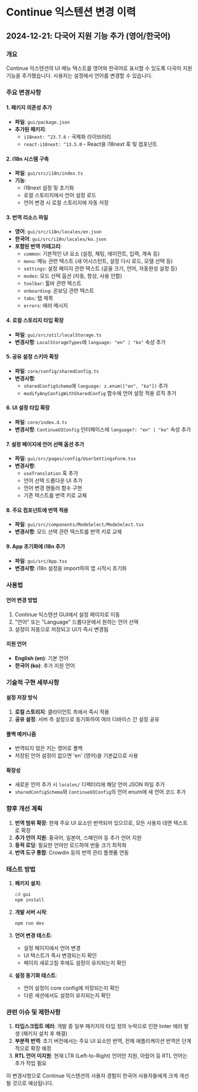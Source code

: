 # Continue 익스텐션 변경 이력

## 2024-12-21: 다국어 지원 기능 추가 (영어/한국어)

### 개요
Continue 익스텐션의 UI 메뉴 텍스트를 영어와 한국어로 표시할 수 있도록 다국어 지원 기능을 추가했습니다. 사용자는 설정에서 언어를 변경할 수 있습니다.

### 주요 변경사항

#### 1. 패키지 의존성 추가
- **파일**: `gui/package.json`
- **추가된 패키지**:
  - `i18next: ^23.7.6` - 국제화 라이브러리
  - `react-i18next: ^13.5.0` - React용 i18next 훅 및 컴포넌트

#### 2. i18n 시스템 구축
- **파일**: `gui/src/i18n/index.ts`
- **기능**: 
  - i18next 설정 및 초기화
  - 로컬 스토리지에서 언어 설정 로드
  - 언어 변경 시 로컬 스토리지에 자동 저장

#### 3. 번역 리소스 파일
- **영어**: `gui/src/i18n/locales/en.json`
- **한국어**: `gui/src/i18n/locales/ko.json`
- **포함된 번역 카테고리**:
  - `common`: 기본적인 UI 요소 (설정, 채팅, 에이전트, 입력, 계속 등)
  - `menu`: 메뉴 관련 텍스트 (새 어시스턴트, 설정 다시 로드, 모델 선택 등)
  - `settings`: 설정 페이지 관련 텍스트 (글꼴 크기, 언어, 자동완성 설정 등)
  - `modes`: 모드 선택 옵션 (자동, 항상, 사용 안함)
  - `toolbar`: 툴바 관련 텍스트
  - `onboarding`: 온보딩 관련 텍스트
  - `tabs`: 탭 제목
  - `errors`: 에러 메시지

#### 4. 로컬 스토리지 타입 확장
- **파일**: `gui/src/util/localStorage.ts`
- **변경사항**: `LocalStorageTypes`에 `language: "en" | "ko"` 속성 추가

#### 5. 공유 설정 스키마 확장
- **파일**: `core/config/sharedConfig.ts`
- **변경사항**:
  - `sharedConfigSchema`에 `language: z.enum(["en", "ko"])` 추가
  - `modifyAnyConfigWithSharedConfig` 함수에 언어 설정 적용 로직 추가

#### 6. UI 설정 타입 확장
- **파일**: `core/index.d.ts`
- **변경사항**: `ContinueUIConfig` 인터페이스에 `language?: "en" | "ko"` 속성 추가

#### 7. 설정 페이지에 언어 선택 옵션 추가
- **파일**: `gui/src/pages/config/UserSettingsForm.tsx`
- **변경사항**:
  - `useTranslation` 훅 추가
  - 언어 선택 드롭다운 UI 추가
  - 언어 변경 핸들러 함수 구현
  - 기존 텍스트를 번역 키로 교체

#### 8. 주요 컴포넌트에 번역 적용
- **파일**: `gui/src/components/ModeSelect/ModeSelect.tsx`
- **변경사항**: 모드 선택 관련 텍스트를 번역 키로 교체

#### 9. App 초기화에 i18n 추가
- **파일**: `gui/src/App.tsx`
- **변경사항**: i18n 설정을 import하여 앱 시작시 초기화

### 사용법

#### 언어 변경 방법
1. Continue 익스텐션 GUI에서 설정 페이지로 이동
2. "언어" 또는 "Language" 드롭다운에서 원하는 언어 선택
3. 설정이 자동으로 저장되고 UI가 즉시 변경됨

#### 지원 언어
- **English (en)**: 기본 언어
- **한국어 (ko)**: 추가 지원 언어

### 기술적 구현 세부사항

#### 설정 저장 방식
1. **로컬 스토리지**: 클라이언트 측에서 즉시 적용
2. **공유 설정**: 서버 측 설정으로 동기화하여 여러 디바이스 간 설정 공유

#### 폴백 메커니즘
- 번역되지 않은 키는 영어로 폴백
- 저장된 언어 설정이 없으면 'en' (영어)을 기본값으로 사용

#### 확장성
- 새로운 언어 추가 시 `locales/` 디렉터리에 해당 언어 JSON 파일 추가
- `sharedConfigSchema`와 `ContinueUIConfig`의 언어 enum에 새 언어 코드 추가

### 향후 개선 계획

1. **번역 범위 확장**: 현재 주요 UI 요소만 번역되어 있으므로, 모든 사용자 대면 텍스트로 확장
2. **추가 언어 지원**: 중국어, 일본어, 스페인어 등 추가 언어 지원
3. **동적 로딩**: 필요한 언어만 로드하여 번들 크기 최적화
4. **번역 도구 통합**: Crowdin 등의 번역 관리 플랫폼 연동

### 테스트 방법

1. **패키지 설치**:
   ```bash
   cd gui
   npm install
   ```

2. **개발 서버 시작**:
   ```bash
   npm run dev
   ```

3. **언어 변경 테스트**:
   - 설정 페이지에서 언어 변경
   - UI 텍스트가 즉시 변경되는지 확인
   - 페이지 새로고침 후에도 설정이 유지되는지 확인

4. **설정 동기화 테스트**:
   - 언어 설정이 core config에 저장되는지 확인
   - 다른 세션에서도 설정이 유지되는지 확인

### 관련 이슈 및 제한사항

1. **타입스크립트 에러**: 개발 중 일부 패키지의 타입 정의 누락으로 인한 linter 에러 발생 (패키지 설치 후 해결)
2. **부분적 번역**: 초기 버전에서는 주요 UI 요소만 번역, 전체 애플리케이션 번역은 단계적으로 확장 예정
3. **RTL 언어 미지원**: 현재 LTR (Left-to-Right) 언어만 지원, 아랍어 등 RTL 언어는 추가 작업 필요

이 변경사항으로 Continue 익스텐션의 사용자 경험이 한국어 사용자들에게 크게 개선될 것으로 예상됩니다. 
